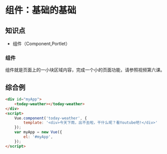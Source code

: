 组件：基础的基础
========

## 知识点

* 组件（Component,Portlet）

### 组件

组件就是页面上的一小块区域内容，完成一个小的页面功能，请参照视频第六课。

## 综合例

~~~html
<div id="myApp">
    <today-weather></today-weather>
</div>
<script>
    Vue.component('today-weather', {
        template: '<div>今天下雨，出不去啦，干什么呢？看Youtube吧!</div>'
    });
    var myApp = new Vue({
        el: '#myApp', 
    });
</script>
~~~

